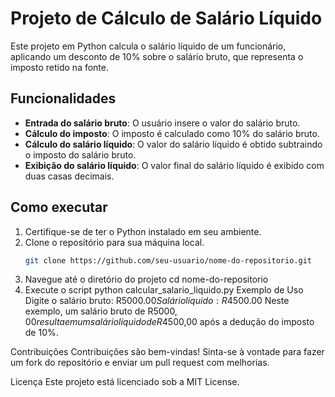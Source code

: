 # Projeto de Cálculo de Salário Líquido

Este projeto em Python calcula o salário líquido de um funcionário, aplicando um desconto de 10% sobre o salário bruto, que representa o imposto retido na fonte.

## Funcionalidades

- **Entrada do salário bruto**: O usuário insere o valor do salário bruto.
- **Cálculo do imposto**: O imposto é calculado como 10% do salário bruto.
- **Cálculo do salário líquido**: O valor do salário líquido é obtido subtraindo o imposto do salário bruto.
- **Exibição do salário líquido**: O valor final do salário líquido é exibido com duas casas decimais.

## Como executar

1. Certifique-se de ter o Python instalado em seu ambiente.
2. Clone o repositório para sua máquina local.
   ```bash
   git clone https://github.com/seu-usuario/nome-do-repositorio.git
3. Navegue até o diretório do projeto
   cd nome-do-repositorio
4. Execute o script
   python calcular_salario_liquido.py
Exemplo de Uso
Digite o salário bruto: R$5000.00
Salário líquido: R$4500.00
Neste exemplo, um salário bruto de R$5000,00 resulta em um salário líquido de R$4500,00 após a dedução do imposto de 10%.

Contribuições
Contribuições são bem-vindas! Sinta-se à vontade para fazer um fork do repositório e enviar um pull request com melhorias.

Licença
Este projeto está licenciado sob a MIT License.

